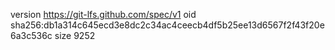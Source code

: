 version https://git-lfs.github.com/spec/v1
oid sha256:db1a314c645ecd3e8dc2c34ac4ceecb4df5b25ee13d6567f2f43f20e6a3c536c
size 9252
